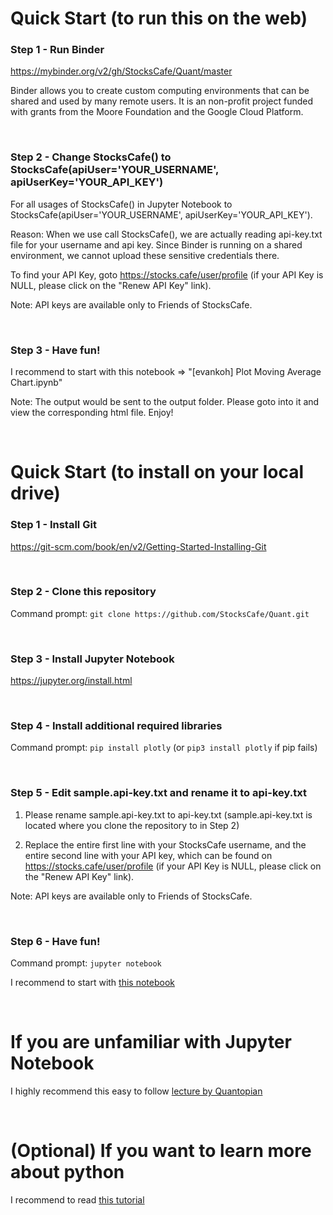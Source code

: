 # Quick Start (to run this on the web)

### Step 1 - Run Binder

https://mybinder.org/v2/gh/StocksCafe/Quant/master

Binder allows you to create custom computing environments that can be shared and used by many remote users. It is an non-profit project funded with grants from the Moore Foundation and the Google Cloud Platform.

<br/>

### Step 2 - Change StocksCafe() to StocksCafe(apiUser='YOUR_USERNAME', apiUserKey='YOUR_API_KEY')

For all usages of StocksCafe() in Jupyter Notebook to StocksCafe(apiUser='YOUR_USERNAME', apiUserKey='YOUR_API_KEY').

Reason: When we use call StocksCafe(), we are actually reading api-key.txt file for your username and api key. Since Binder is running on a shared environment, we cannot upload these sensitive credentials there.

To find your API Key, goto https://stocks.cafe/user/profile (if your API Key is NULL, please click on the "Renew API Key" link).

Note: API keys are available only to Friends of StocksCafe.

<br/>

### Step 3 - Have fun!

I recommend to start with this notebook => "[evankoh] Plot Moving Average Chart.ipynb"

Note: The output would be sent to the output folder. Please goto into it and view the corresponding html file. Enjoy!

<br/>

# Quick Start (to install on your local drive)

### Step 1 - Install Git

https://git-scm.com/book/en/v2/Getting-Started-Installing-Git

<br/>

### Step 2 - Clone this repository

Command prompt: `git clone https://github.com/StocksCafe/Quant.git`

<br/>

### Step 3 - Install Jupyter Notebook

https://jupyter.org/install.html

<br/>

### Step 4 - Install additional required libraries

Command prompt: `pip install plotly` (or `pip3 install plotly` if pip fails)

<br/>

### Step 5 - Edit sample.api-key.txt and rename it to api-key.txt

1) Please rename sample.api-key.txt to api-key.txt (sample.api-key.txt is located where you clone the repository to in Step 2)

2) Replace the entire first line with your StocksCafe username, and the entire second line with your API key, which can be found on https://stocks.cafe/user/profile
(if your API Key is NULL, please click on the "Renew API Key" link).

Note: API keys are available only to Friends of StocksCafe.

<br/>

### Step 6 - Have fun!

Command prompt: `jupyter notebook`

I recommend to start with [this notebook](https://github.com/StocksCafe/Quant/blob/master/%5Bevankoh%5D%20Plot%20Moving%20Average%20Chart.ipynb)

<br/>

# If you are unfamiliar with Jupyter Notebook

I highly recommend this easy to follow [lecture by Quantopian](https://www.quantopian.com/lectures/introduction-to-research)

<br/>

# (Optional) If you want to learn more about python

I recommend to read [this tutorial](https://thomas-cokelaer.info/tutorials/python/basics.html)



